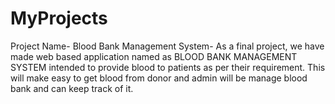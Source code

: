 # MyProjects
Project Name- Blood Bank Management System- As a final project, we have made web based application named as BLOOD BANK MANAGEMENT SYSTEM intended to provide blood to patients as per their requirement. This will make easy to get blood from donor and admin will be manage blood bank and can keep track of it.
